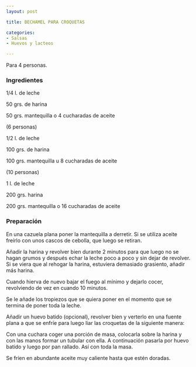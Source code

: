 ```yaml
---
layout: post

title: BECHAMEL PARA CROQUETAS

categories:
- Salsas
- Huevos y lacteos

---
```

Para 4 personas.

<h3>Ingredientes</h3>

1/4 l. de leche

50 grs. de harina

50 grs. mantequilla o 4 cucharadas de aceite

(6 personas)

1/2 l. de leche

100 grs. de harina

100 grs. mantequilla u 8 cucharadas de aceite

(10 personas)

1 l. de leche

200 grs. harina

200 grs. mantequilla o 16 cucharadas de aceite

<h3>Preparación</h3>

En una cazuela plana poner la mantequilla a derretir. Si se utiliza aceite freírlo con unos cascos de cebolla, que luego se retiran.

Añadir la harina y revolver bien durante 2 minutos para que luego no se hagan grumos y después echar la leche poco a poco y sin dejar de revolver. Si se viera que al rehogar la harina, estuviera demasiado grasiento, añadir más harina.

Cuando hierva de nuevo bajar el fuego al mínimo y dejarlo cocer, revolviendo de vez en cuando 10 minutos.

Se le añade los tropiezos que se quiera poner en el momento que se termina de poner toda la leche.

Añadir un huevo batido (opcional), revolver bien y verterlo en una fuente plana a que se enfríe para luego liar las croquetas de la siguiente manera:

Con una cuchara coger una porción de masa, colocarla sobre la harina y con las manos formar un tubular con ella. A continuación pasarla por huevo batido y luego por pan rallado. Así con toda la masa.

Se fríen en abundante aceite muy caliente hasta que estén doradas.


